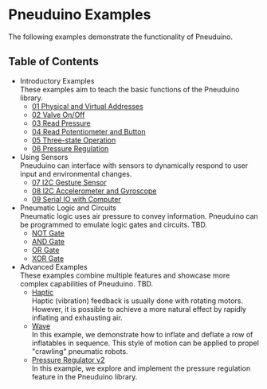 # Pneuduino Examples
The following examples demonstrate the functionality of Pneuduino.

## Table of Contents

* Introductory Examples</br>
    These examples aim to teach the basic functions of the Pneuduino library.
    * [01 Physical and Virtual Addresses](./PhysicalVirtualAddresses)
    * [02 Valve On/Off](./ValveOnOff)
    * [03 Read Pressure](./ReadPressure)
    * [04 Read Potentiometer and Button](./ReadPotButton)
    * [05 Three-state Operation](./ThreeState)
    * [06 Pressure Regulation](./PressureRegulator)
* Using Sensors</br>
    Pneuduino can interface with sensors to dynamically respond to user input and environmental changes.
    * [07 I2C Gesture Sensor](./GestureSensor)
    * [08 I2C Accelerometer and Gyroscope](./AccelerometerGyroscope)
    * [09 Serial IO with Computer](./SerialIO)
* Pneumatic Logic and Circuits</br>
    Pneumatic logic uses air pressure to convey information. Pneuduino can be programmed to emulate logic gates and circuits. TBD.
    * [NOT Gate](#not-gate)
    * [AND Gate](#and-gate)
    * [OR Gate](#or-gate)
    * [XOR Gate](#xor-gate)
* Advanced Examples</br>
    These examples combine multiple features and showcase more complex capabilities of Pneuduino. TBD.
    * [Haptic](#haptic)</br>
    Haptic (vibration) feedback is usually done with rotating motors. However, it is possible to achieve a more natural effect by rapidly inflating and exhausting air.
    * [Wave](#wave)</br>
    In this example, we demonstrate how to inflate and deflate a row of inflatables in sequence. This style of motion can be applied to propel &quot;crawling&quot; pneumatic robots.
    * [Pressure Regulator v2](#pressure-regulator-v2)</br>
    In this example, we explore and implement the pressure regulation feature in the Pneuduino library.

